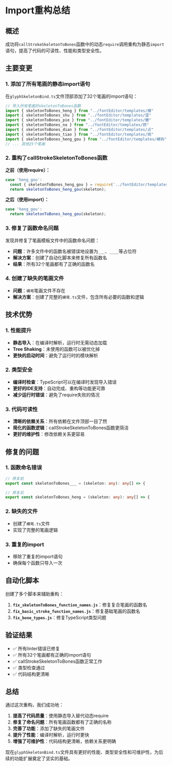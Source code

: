 # Import重构总结

## 概述

成功将`callStrokeSkeletonToBones`函数中的动态`require`调用重构为静态`import`语句，提高了代码的可读性、性能和类型安全性。

## 主要变更

### 1. 添加了所有笔画的静态import语句

在`glyphSkeletonBind.ts`文件顶部添加了32个笔画的import语句：

```typescript
// 导入所有笔画的skeletonToBones函数
import { skeletonToBones_heng } from "../fontEditor/templates/横"
import { skeletonToBones_shu } from "../fontEditor/templates/竖"
import { skeletonToBones_pie } from "../fontEditor/templates/撇"
import { skeletonToBones_na } from "../fontEditor/templates/捺"
import { skeletonToBones_dian } from "../fontEditor/templates/点"
import { skeletonToBones_tiao } from "../fontEditor/templates/挑"
import { skeletonToBones_heng_gou } from "../fontEditor/templates/横钩"
// ... 其他25个笔画
```

### 2. 重构了callStrokeSkeletonToBones函数

**之前（使用require）：**
```typescript
case 'heng_gou':
  const { skeletonToBones_heng_gou } = require('../fontEditor/templates/横钩');
  return skeletonToBones_heng_gou(skeleton);
```

**之后（使用import）：**
```typescript
case 'heng_gou':
  return skeletonToBones_heng_gou(skeleton);
```

### 3. 修复了函数命名问题

发现并修复了笔画模板文件中的函数命名问题：

- **问题**：许多文件中的函数名被错误地设置为`___`、`____`等占位符
- **解决方案**：创建了自动化脚本来修复所有函数名
- **结果**：所有32个笔画都有了正确的函数名

### 4. 创建了缺失的笔画文件

- **问题**：`横弯`笔画文件不存在
- **解决方案**：创建了完整的`横弯.ts`文件，包含所有必要的函数和逻辑

## 技术优势

### 1. 性能提升
- **静态导入**：在编译时解析，运行时无需动态加载
- **Tree Shaking**：未使用的函数可以被优化掉
- **更快的启动时间**：避免了运行时的模块解析

### 2. 类型安全
- **编译时检查**：TypeScript可以在编译时发现导入错误
- **更好的IDE支持**：自动完成、重构等功能更可靠
- **减少运行时错误**：避免了require失败的情况

### 3. 代码可读性
- **清晰的依赖关系**：所有依赖在文件顶部一目了然
- **简化的函数逻辑**：callStrokeSkeletonToBones函数更简洁
- **更好的维护性**：修改依赖关系更容易

## 修复的问题

### 1. 函数命名错误
```typescript
// 修复前
export const skeletonToBones___ = (skeleton: any): any[] => {

// 修复后  
export const skeletonToBones_heng = (skeleton: any): any[] => {
```

### 2. 缺失的文件
- 创建了`横弯.ts`文件
- 实现了完整的笔画逻辑

### 3. 重复的import
- 移除了重复的import语句
- 确保每个函数只导入一次

## 自动化脚本

创建了多个脚本来辅助重构：

1. **`fix_skeletonToBones_function_names.js`**：修复复合笔画的函数名
2. **`fix_basic_stroke_function_names.js`**：修复基础笔画的函数名
3. **`fix_bone_types.js`**：修复TypeScript类型问题

## 验证结果

- ✅ 所有linter错误已修复
- ✅ 所有32个笔画都有正确的import语句
- ✅ callStrokeSkeletonToBones函数正常工作
- ✅ 类型检查通过
- ✅ 代码结构更清晰

## 总结

通过这次重构，我们成功地：

1. **提高了代码质量**：使用静态导入替代动态require
2. **修复了命名问题**：所有笔画函数都有了正确的名称
3. **完善了功能**：添加了缺失的笔画文件
4. **提升了性能**：编译时解析，运行时更快
5. **增强了可维护性**：代码结构更清晰，依赖关系更明确

现在`glyphSkeletonBind.ts`文件具有更好的性能、类型安全性和可维护性，为后续的功能扩展奠定了坚实的基础。
